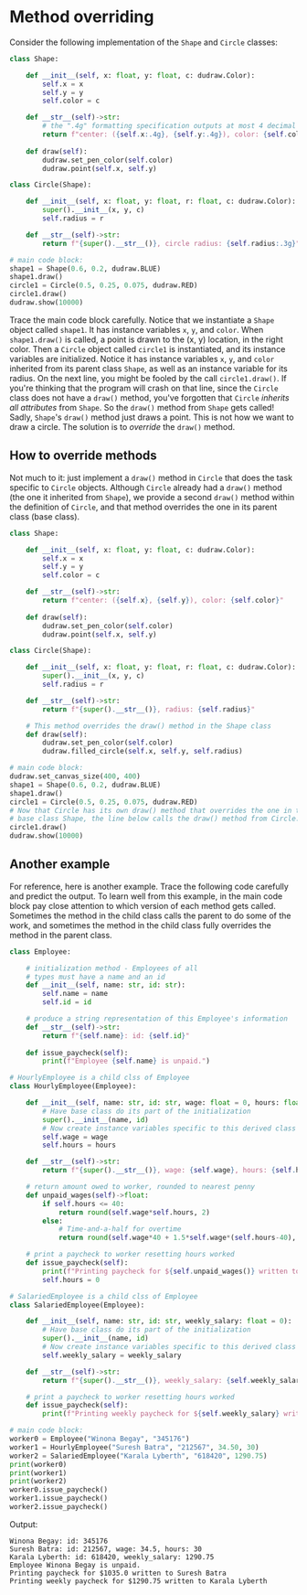 # Method overriding

Consider the following implementation of the `Shape` and `Circle` classes:
```python
class Shape:

    def __init__(self, x: float, y: float, c: dudraw.Color):
        self.x = x
        self.y = y
        self.color = c

    def __str__(self)->str:
        # the ".4g" formatting specification outputs at most 4 decimal places
        return f"center: ({self.x:.4g}, {self.y:.4g}), color: {self.color}"
    
    def draw(self):
        dudraw.set_pen_color(self.color)
        dudraw.point(self.x, self.y)

class Circle(Shape):

    def __init__(self, x: float, y: float, r: float, c: dudraw.Color):
        super().__init__(x, y, c)
        self.radius = r

    def __str__(self)->str:
        return f"{super().__str__()}, circle radius: {self.radius:.3g}"

# main code block:
shape1 = Shape(0.6, 0.2, dudraw.BLUE)
shape1.draw()
circle1 = Circle(0.5, 0.25, 0.075, dudraw.RED)
circle1.draw()
dudraw.show(10000)
```

Trace the main code block carefully. Notice that we instantiate a `Shape` object called `shape1`. It has instance variables `x`, `y`, and `color`. When `shape1.draw()` is called, a point is drawn to the (x, y) location, in the right color. Then a `Circle` object called `circle1` is instantiated, and its instance variables are initialized. Notice it has instance variables `x`, `y`, and `color` inherited from its parent class `Shape`, as well as an instance variable for its radius. On the next line, you might be fooled by the call `circle1.draw()`. If you're thinking that the program will crash on that line, since the `Circle` class does not have a `draw()` method, you've forgotten that `Circle` *inherits all attributes* from `Shape`. So the `draw()` method from `Shape` gets called!  Sadly, `Shape`'s `draw()` method just draws a point. This is not how we want to draw a circle. The solution is to *override* the `draw()` method.

## How to override methods

Not much to it: just implement a `draw()` method in `Circle` that does the task specific to `Circle` objects. Although `Circle` already had a `draw()` method (the one it inherited from `Shape`), we provide a second `draw()` method within the definition of `Circle`, and that method overrides the one in its parent class (base class).

```python
class Shape:

    def __init__(self, x: float, y: float, c: dudraw.Color):
        self.x = x
        self.y = y
        self.color = c

    def __str__(self)->str:
        return f"center: ({self.x}, {self.y}), color: {self.color}"
    
    def draw(self):
        dudraw.set_pen_color(self.color)
        dudraw.point(self.x, self.y)

class Circle(Shape):

    def __init__(self, x: float, y: float, r: float, c: dudraw.Color):
        super().__init__(x, y, c)
        self.radius = r

    def __str__(self)->str:
        return f"{super().__str__()}, radius: {self.radius}"

    # This method overrides the draw() method in the Shape class
    def draw(self):
        dudraw.set_pen_color(self.color)
        dudraw.filled_circle(self.x, self.y, self.radius)

# main code block:
dudraw.set_canvas_size(400, 400)
shape1 = Shape(0.6, 0.2, dudraw.BLUE)
shape1.draw()
circle1 = Circle(0.5, 0.25, 0.075, dudraw.RED)
# Now that Circle has its own draw() method that overrides the one in the,
# base class Shape, the line below calls the draw() method from Circle.
circle1.draw()
dudraw.show(10000)
```

## Another example

For reference, here is another example. Trace the following code carefully and predict the output. To learn well from this example, in the main code block pay close attention to which version of each method gets called. Sometimes the method in the child class calls the parent to do some of the work, and sometimes the method in the child class fully overrides the
method in the parent class.
```python
class Employee:

    # initialization method - Employees of all
    # types must have a name and an id
    def __init__(self, name: str, id: str):
        self.name = name
        self.id = id

    # produce a string representation of this Employee's information
    def __str__(self)->str:
        return f"{self.name}: id: {self.id}"
    
    def issue_paycheck(self):
        print(f"Employee {self.name} is unpaid.")

# HourlyEmployee is a child clss of Employee
class HourlyEmployee(Employee):

    def __init__(self, name: str, id: str, wage: float = 0, hours: float = 0):
        # Have base class do its part of the initialization
        super().__init__(name, id)
        # Now create instance variables specific to this derived class
        self.wage = wage
        self.hours = hours

    def __str__(self)->str:
        return f"{super().__str__()}, wage: {self.wage}, hours: {self.hours}"

    # return amount owed to worker, rounded to nearest penny
    def unpaid_wages(self)->float:
        if self.hours <= 40:
            return round(self.wage*self.hours, 2)
        else:
            # Time-and-a-half for overtime
            return round(self.wage*40 + 1.5*self.wage*(self.hours-40), 2)

    # print a paycheck to worker resetting hours worked
    def issue_paycheck(self):
        print(f"Printing paycheck for ${self.unpaid_wages()} written to {self.name}")
        self.hours = 0

# SalariedEmployee is a child clss of Employee
class SalariedEmployee(Employee):

    def __init__(self, name: str, id: str, weekly_salary: float = 0):
        # Have base class do its part of the initialization
        super().__init__(name, id)
        # Now create instance variables specific to this derived class
        self.weekly_salary = weekly_salary

    def __str__(self)->str:
        return f"{super().__str__()}, weekly_salary: {self.weekly_salary}"

    # print a paycheck to worker resetting hours worked
    def issue_paycheck(self):
        print(f"Printing weekly paycheck for ${self.weekly_salary} written to {self.name}")

# main code block:
worker0 = Employee("Winona Begay", "345176")
worker1 = HourlyEmployee("Suresh Batra", "212567", 34.50, 30)
worker2 = SalariedEmployee("Karala Lyberth", "618420", 1290.75)
print(worker0)
print(worker1)
print(worker2)
worker0.issue_paycheck()
worker1.issue_paycheck()
worker2.issue_paycheck()
```
Output:
```
Winona Begay: id: 345176
Suresh Batra: id: 212567, wage: 34.5, hours: 30
Karala Lyberth: id: 618420, weekly_salary: 1290.75
Employee Winona Begay is unpaid.
Printing paycheck for $1035.0 written to Suresh Batra
Printing weekly paycheck for $1290.75 written to Karala Lyberth
```



